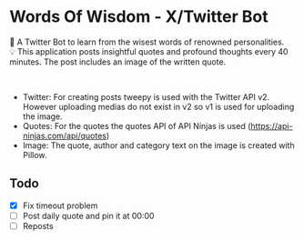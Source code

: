 # Words Of Wisdom - X/Twitter Bot

🧠 A Twitter Bot to learn from the wisest words of renowned personalities. <br>
💡 This application posts insightful quotes and profound thoughts every 40 minutes. The post includes an image of the written quote.

<br>

* Twitter: For creating posts tweepy is used with the Twitter API v2. However uploading medias do not exist in v2 so v1 is used for uploading the image.
* Quotes: For the quotes the quotes API of API Ninjas is used (https://api-ninjas.com/api/quotes)
* Image: The quote, author and category text on the image is created with Pillow.


## Todo
* [x] Fix timeout problem
* [ ] Post daily quote and pin it at 00:00
* [ ] Reposts 
